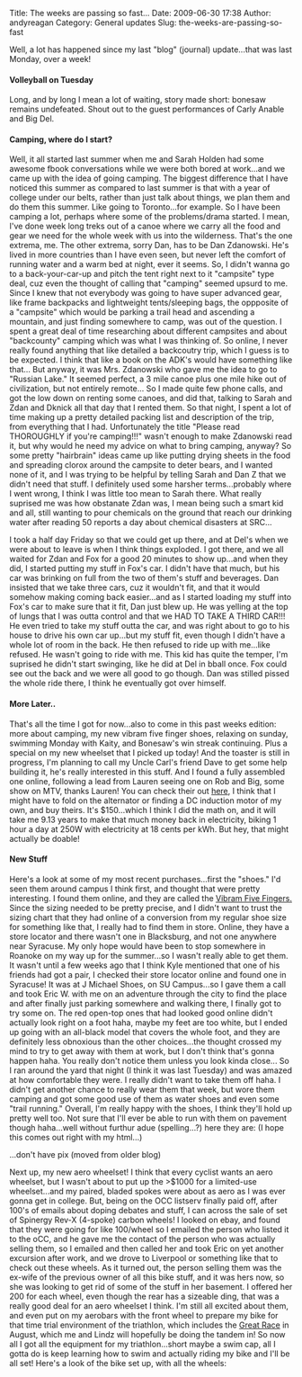 Title: The weeks are passing so fast...
Date: 2009-06-30 17:38
Author: andyreagan
Category: General updates
Slug: the-weeks-are-passing-so-fast

Well, a lot has happened since my last "blog" (journal) update...that
was last Monday, over a week!

#### Volleyball on Tuesday

Long, and by long I mean a lot of waiting, story made short: bonesaw
remains undefeated. Shout out to the guest performances of Carly Anable
and Big Del.

#### Camping, where do I start?

Well, it all started last summer when me and Sarah Holden had some
awesome fbook conversations while we were both bored at work...and we
came up with the idea of going camping. The biggest difference that I
have noticed this summer as compared to last summer is that with a year
of college under our belts, rather than just talk about things, we plan
them and do them this summer. Like going to Toronto...for example. So I
have been camping a lot, perhaps where some of the problems/drama
started. I mean, I've done week long treks out of a canoe where we carry
all the food and gear we need for the whole week with us into the
wilderness. That's the one extrema, me. The other extrema, sorry Dan,
has to be Dan Zdanowski. He's lived in more countries than I have even
seen, but never left the comfort of running water and a warm bed at
night, ever it seems. So, I didn't wanna go to a back-your-car-up and
pitch the tent right next to it "campsite" type deal, cuz even the
thought of calling that "camping" seemed upsurd to me. Since I knew that
not everybody was going to have super advanced gear, like frame
backpacks and lightweight tents/sleeping bags, the oppposite of a
"campsite" which would be parking a trail head and ascending a mountain,
and just finding somewhere to camp, was out of the question. I spent a
great deal of time researching about different campsites and about
"backcounty" camping which was what I was thinking of. So online, I
never really found anything that like detailed a backcoutry trip, which
I guess is to be expected. I think that like a book on the ADK's would
have something like that... But anyway, it was Mrs. Zdanowski who gave
me the idea to go to "Russian Lake." It seemed perfect, a 3 mile canoe
plus one mile hike out of civilization, but not entirely remote... So I
made quite few phone calls, and got the low down on renting some canoes,
and did that, talking to Sarah and Zdan and Dknick all that day that I
rented them. So that night, I spent a lot of time making up a pretty
detailed packing list and description of the trip, from everything that
I had. Unfortunately the title "Please read THOROUGHLY if you're
camping!!!" wasn't enough to make Zdanowski read it, but why would he
need my advice on what to bring camping, anyway? So some pretty
"hairbrain" ideas came up like putting drying sheets in the food and
spreading clorox around the campsite to deter bears, and I wanted none
of it, and I was trying to be helpful by telling Sarah and Dan Z that we
didn't need that stuff. I definitely used some harsher terms...probably
where I went wrong, I think I was little too mean to Sarah there. What
really suprised me was how obstanate Zdan was, I mean being such a smart
kid and all, still wanting to pour chemicals on the ground that reach
our drinking water after reading 50 reports a day about chemical
disasters at SRC...

I took a half day Friday so that we could get up there, and at Del's
when we were about to leave is when I think things exploded. I got
there, and we all waited for Zdan and Fox for a good 20 minutes to show
up...and when they did, I started putting my stuff in Fox's car. I
didn't have that much, but his car was brinking on full from the two of
them's stuff and beverages. Dan insisted that we take three cars, cuz it
wouldn't fit, and that it would somehow making coming back easier...and
as I started loading my stuff into Fox's car to make sure that it fit,
Dan just blew up. He was yelling at the top of lungs that I was outta
control and that we HAD TO TAKE A THIRD CAR!!! He even tried to take my
stuff outta the car, and was right about to go to his house to drive his
own car up...but my stuff fit, even though I didn't have a whole lot of
room in the back. He then refused to ride up with me...like refused. He
wasn't going to ride with me. This kid has quite the temper, I'm
suprised he didn't start swinging, like he did at Del in bball once. Fox
could see out the back and we were all good to go though. Dan was
stilled pissed the whole ride there, I think he eventually got over
himself.

#### More Later..

That's all the time I got for now...also to come in this past weeks
edition: more about camping, my new vibram five finger shoes, relaxing
on sunday, swimming Monday with Kaity, and Bonesaw's win streak
continuing. Plus a special on my new wheelset that I picked up today!
And the toaster is still in progress, I'm planning to call my Uncle
Carl's friend Dave to get some help building it, he's really interested
in this stuff. And I found a fully assembled one online, following a
lead from Lauren seeing one on Rob and Big, some show on MTV, thanks
Lauren! You can check their
out [here,](http://www.econvergence.net/electro.htm) I think that I
might have to fold on the alternator or finding a DC induction motor of
my own, and buy theirs. It's \$150...which I think I did the math on,
and it will take me 9.13 years to make that much money back in
electricity, biking 1 hour a day at 250W with electricity at 18 cents
per kWh. But hey, that might actually be doable!

#### New Stuff

Here's a look at some of my most recent purchases...first the "shoes."
I'd seen them around campus I think first, and thought that were pretty
interesting. I found them online, and they are called the [Vibram Five
Fingers.](http://www.vibramfivefingers.com/) Since the sizing needed to
be pretty precise, and I didn't want to trust the sizing chart that they
had online of a conversion from my regular shoe size for something like
that, I really had to find them in store. Online, they have a store
locator and there wasn't one in Blacksburg, and not one anywhere near
Syracuse. My only hope would have been to stop somewhere in Roanoke on
my way up for the summer...so I wasn't really able to get them. It
wasn't until a few weeks ago that I think Kyle mentioned that one of his
friends had got a pair, I checked their store locator online and found
one in Syracuse! It was at J Michael Shoes, on SU Campus...so I gave
them a call and took Eric W. with me on an adventure through the city to
find the place and after finally just parking somewhere and walking
there, I finally got to try some on. The red open-top ones that had
looked good online didn't actually look right on a foot haha, maybe my
feet are too white, but I ended up going with an all-black model that
covers the whole foot, and they are definitely less obnoxious than the
other choices...the thought crossed my mind to try to get away with them
at work, but I don't think that's gonna happen haha. You really don't
notice them unless you look kinda close... So I ran around the yard that
night (I think it was last Tuesday) and was amazed at how comfortable
they were. I really didn't want to take them off haha. I didn't get
another chance to really wear them that week, but wore them camping and
got some good use of them as water shoes and even some "trail running."
Overall, I'm really happy with the shoes, I think they'll hold up pretty
well too. Not sure that I'll ever be able to run with them on pavement
though haha...well without furthur adue (spelling...?) here they are: (I
hope this comes out right with my html...)

...don't have pix (moved from older blog)

Next up, my new aero wheelset! I think that every cyclist wants an aero
wheelset, but I wasn't about to put up the \>\$1000 for a limited-use
wheelset...and my paired, bladed spokes were about as aero as I was ever
gonna get in college. But, being on the OCC listserv finally paid off,
after 100's of emails about doping debates and stuff, I can across the
sale of set of Spinergy Rev-X (4-spoke) carbon wheels! I looked on ebay,
and found that they were going for like 100/wheel so I emailed the
person who listed it to the oCC, and he gave me the contact of the
person who was actually selling them, so I emailed and then called her
and took Eric on yet another excursion after work, and we drove to
Liverpool or something like that to check out these wheels. As it turned
out, the person selling them was the ex-wife of the previous owner of
all this bike stuff, and it was hers now, so she was looking to get rid
of some of the stuff in her basement. I offered her 200 for each wheel,
even though the rear has a sizeable ding, that was a really good deal
for an aero wheelset I think. I'm still all excited about them, and even
put on my aerobars with the front wheel to prepare my bike for that time
trial environment of the triathlon, which includes the [Great
Race](http://www.great-race.com/) in August, which me and Lindz will
hopefully be doing the tandem in! So now all I got all the equipment for
my triathlon...short maybe a swim cap, all I gotta do is keep learning
how to swim and actually riding my bike and I'll be all set! Here's a
look of the bike set up, with all the wheels:

